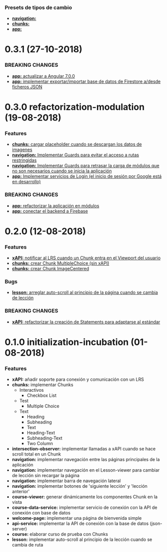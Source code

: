 ### Presets de tipos de cambio

* [**navigation:** ]()
* [**chunks:** ]()
* [**app:** ]()




# 0.3.1 (27-10-2018)

### BREAKING CHANGES

* [**app:** actualizar a Angular 7.0.0](https://trello.com/c/OcCrgN7j)
* [**app:** implementar exportar/importar base de datos de Firestore a/desde ficheros JSON](https://trello.com/c/z6byYvXv)


# 0.3.0 refactorization-modulation (19-08-2018)

### Features
* [**chunks:** cargar placeholder cuando se descargan los datos de imagenes](https://trello.com/c/bgKZiLLk)
* [**navigation:** Implementar Guards para evitar el acceso a rutas restringidas](https://trello.com/c/8KZ2IEjx)
* [**navigation:** Implementar Guards para retrasar la carga de módulos que no son necesarios cuando se inicia la aplicación](https://trello.com/c/8KZ2IEjx)
* [**app:** Implementar servicios de Login (el inicio de sesión por Google está en desarrollo)](https://trello.com/c/oc5vTFPU)

### BREAKING CHANGES

* [**app:** refactorizar la aplicación en módulos](https://trello.com/c/g7FU9T1x)
* [**app:** conectar el backend a Firebase](https://trello.com/c/8NCy7F87)


# 0.2.0 (12-08-2018)

### Features

* [**xAPI:** notificar al LRS cuando un Chunk entra en el Viewport del usuario](https://trello.com/c/7nKOA0XQ)
* [**chunks:** crear Chunk MultipleChoice (sin xAPI)](https://trello.com/c/fPKHMg3H)
* [**chunks:** crear Chunk ImageCentered](https://trello.com/c/hPIt2Apz)

### Bugs

* [**lesson:** arreglar auto-scroll al principio de la página cuando se cambia de lección](https://trello.com/c/MGIyovOV)

### BREAKING CHANGES
* [**xAPI:** refactorizar la creación de Statements para adaptarse al estándar](https://trello.com/c/GiJIpgC4)

# 0.1.0 initialization-incubation (01-08-2018)

### Features

* **xAPI:** añadir soporte para conexión y comunicación con un LRS
* **chunks:** implementar Chunks
  * Interactivos
    * Checkbox List
  * Test
    * Multiple Choice
  * Text
    * Heading
    * Subheading
    * Text
    * Heading-Text
    * Subheading-Text
    * Two Column
* **intersection-observer:** implementar llamadas a xAPI cuando se hace scroll total en un Chunk
* **navigation:** implementar navegación entre las páginas principales de la aplicación
* **navigation:** implementar navegación en el Lesson-viewer para cambiar de lección sin recargar la página
* **navigation:** implementar barra de navegación lateral
* **navigation:** implementar botones de 'siguiente lección' y 'lección anterior'
* **course-viewer:** generar dinámicamente los componentes Chunk en la vista
* **course-data-service:** implementar servicio de conexión con la API de conexión con base de datos
* **welcome-page:** implementar una página de bienvenida simple
* **api-service:** implementar la API de conexión con la base de datos (json-server)
* **course:** elaborar curso de prueba con Chunks
* **lesson:** implementar auto-scroll al principio de la lección cuando se cambia de ruta